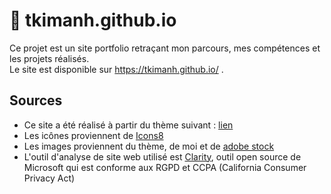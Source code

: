 # 🌸 tkimanh.github.io
Ce projet est un site portfolio retraçant mon parcours, mes compétences et les projets réalisés.   
Le site est disponible sur https://tkimanh.github.io/ .

## Sources
- Ce site a été réalisé à partir du thème suivant : <a href="https://www.free-css.com/free-css-templates/page255/girly">lien</a>
- Les icônes proviennent de <a href="https://icons8.com">Icons8</a>
- Les images proviennent du thème, de moi et de <a href="https://stock.adobe.com">adobe stock</a>
- L'outil d'analyse de site web utilisé est <a href="https://clarity.microsoft.com/">Clarity</a>, outil open source de Microsoft qui est conforme aux RGPD et CCPA (California Consumer Privacy Act)
